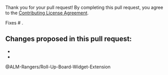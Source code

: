 Thank you for your pull request!
By completing this pull request, you agree to the [Contributing License Agreement](https://github.com/ALM-Rangers/Roll-Up-Board-Widget-Extension/blob/master/.github/CLA.md).

Fixes # .

Changes proposed in this pull request:  
- 
- 
- 

@ALM-Rangers/Roll-Up-Board-Widget-Extension
